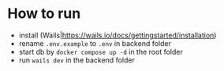 # How to run

- install (Wails|https://wails.io/docs/gettingstarted/installation)
- rename `.env.example` to `.env` in backend folder
- start db by `docker compose up -d` in the root folder
- run `wails dev` in the backend folder
